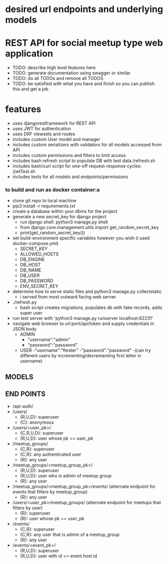 # desired url endpoints and underlying models

# REST API for social meetup type web application
- TODO: describe high level features here
- TODO: generate documentation using swagger or similar
- TODO: do all TODOs and remove all TODOS
- TODO: be satisfied with what you have and finish so you can publish this and get a job

# features 
- uses djangorestframework for REST API
- uses JWT for authentication 
- uses DRF viewsets and routes 
- includes custom User model and manager
- includes custom serializers with validators for all models accessed from API
- includes custom permissions and filters to limit access 
- includes bash refresh script to populate DB with test data /refresh.sh
- includes bash/curl script for one-off request-response cycles: /jwtTest.sh
- includes tests for all models and endpoints/permissions

### to build and run as docker container:a
- clone git repo to local machine
- pip3 install -r requirements.txt
- create a database within your dbms for the project
- generate a new secret_key for django project
	- run django shell: python3 manage.py shell
	- from django.core.management.utils import get_random_secret_key
	- print(get_random_secret_key())
- set build-environment specific variables however you wish (i used docker-compose.yml)
	- SECRET_KEY
	- ALLOWED_HOSTS
	- DB_ENGINE
	- DB_HOST
	- DB_NAME
	- DB_USER
	- DB_PASSWORD
	- ENV_SECRET_KEY
- determine how to serve static files and python3 manage.py collectstatic
	- i served from most outward facing web server. 
- ./refresh.py
	- bash script creates migrations, populates db with fake records, adds super user
- run test server with 'python3 manage.py runserver localhost:62231'
- navigate web browser to url:port/api/token and supply credentials in JSON body
	- ADMIN
		- "username":"admin"
		- "password":"password"
	- USER
		-"username":"ftester"
		-"password":"password"
		-(can try different users by incrementing/decrementing first letter in username)


## MODELS

## END POINTS
- /api-auth/   
- /users/ 
	- {R,U,D}:	superuser
	- {C}: 		anonymous
- /users/<user_pk>/ 
	- {C,R,U,D}:	superuser
	- {R,U,D}:	user whose pk == user_pk
- /meetup_groups/ 
	- {C,R}:	superuser
	- {C,R}:	any authenticated user
	- {R}:		any user
- /meetup_groups/<meetup_group_pk>/
	- {R,U,D}:	superuser
	- {R,U,D}:	user who is admin of meetup group
	- {R}:		any user
- /meetup_groups/<meetup_group_pk>/events/ (alternate endpoint for events that filters by meetup_group)
	- {R}: any user
- /users/<user_pk>/meetup_groups/ (alternate endpoint for meetups that filters by user)
	- {R}:		superuser
	- {R}:		user whose pk == user_pk
- /events/
	- {C,R}: 	superuser
	- {C,R}:	any user that is admin of a meetup_group
	- {R}:		any user
- /events/<event_pk>/
	- {R,U,D}:	superuser
	- {R,U,D}:	user with id == event.host.id

